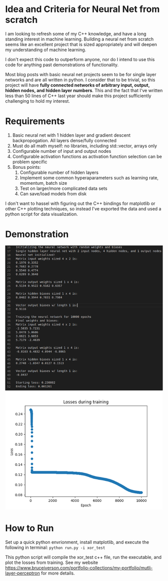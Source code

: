 # Idea and Criteria for Neural Net from scratch
I am looking to refresh some of my C++ knowledge, and have a long standing interest in machine learning. Building a neural net from scratch seems like an excellent project that is sized appropriately and will deepen my understanding of machine learning. 

I don't expect this code to outperform anyone, nor do I intend to use this code for anything past demonstrations of functionality. 

Most blog posts with basic neural net projects seem to be for single layer networks and are all written in python. I consider that to be trivial, so this project will have **fully connected networks of arbitrary input, output, hidden nodes, and hidden layer numbers**. This and the fact that I've written less than 50 lines of C++ last year should make this project sufficiently challenging to hold my interest. 

# Requirements
1. Basic neural net with 1 hidden layer and gradient descent backpropogation. All layers dense/fully connected
2. Must do all math myself: no libraries, including std::vector, arrays only
3. Configurable number of input and output nodes
4. Configurable activation functions as activation function selection can be problem specific
5. Bonus points: 
	1. Configurable number of hidden layers
	2. Implement some common hyperaparameters such as learning rate, momentum, batch size
	3. Test on larger/more complicated data sets
	4. Can save/load models from disk

I don't want to hassel with figuring out the C++ bindings for matplotlib or other C++ plotting techniques, so instead I've exported the data and used a python script for data visualization. 

# Demonstration
![layer output](./images/1_layer_output_XOR.png)
![loss](./images/2_hidden_layers_10_hidden_nodes_XOR_.5_0.png)


# How to Run
Set up a quick python envrionment, install matplotlib, and execute the following in terminal:
`python run.py -i xor_test`

This python script will compile the xor_test c++ file, run the executable, and plot the losses from training. 
See my website https://www.bruceiverson.com/portfolio-collections/my-portfolio/mutli-layer-perceptron for more details.
